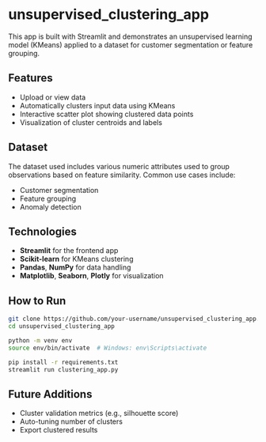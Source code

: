 # unsupervised_clustering_app

This app is built with Streamlit and demonstrates an unsupervised learning model (KMeans) applied to a dataset for customer segmentation or feature grouping.

## Features
- Upload or view data
- Automatically clusters input data using KMeans
- Interactive scatter plot showing clustered data points
- Visualization of cluster centroids and labels

## Dataset
The dataset used includes various numeric attributes used to group observations based on feature similarity. Common use cases include:
- Customer segmentation
- Feature grouping
- Anomaly detection

## Technologies
- **Streamlit** for the frontend app
- **Scikit-learn** for KMeans clustering
- **Pandas**, **NumPy** for data handling
- **Matplotlib**, **Seaborn**, **Plotly** for visualization

## How to Run
```bash
git clone https://github.com/your-username/unsupervised_clustering_app.git
cd unsupervised_clustering_app

python -m venv env
source env/bin/activate  # Windows: env\Scripts\activate

pip install -r requirements.txt
streamlit run clustering_app.py
```

## Future Additions
- Cluster validation metrics (e.g., silhouette score)
- Auto-tuning number of clusters
- Export clustered results
